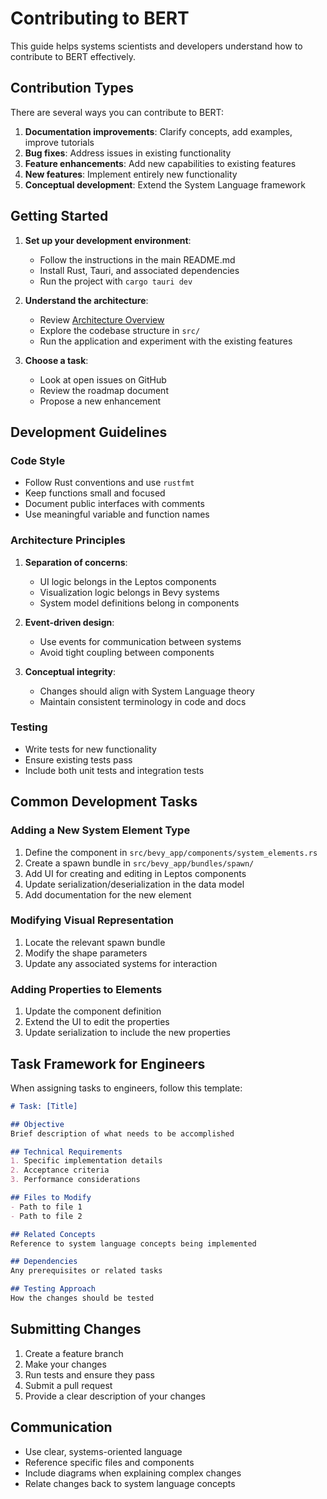 # Contributing to BERT

This guide helps systems scientists and developers understand how to contribute to BERT effectively.

## Contribution Types

There are several ways you can contribute to BERT:

1. **Documentation improvements**: Clarify concepts, add examples, improve tutorials
2. **Bug fixes**: Address issues in existing functionality
3. **Feature enhancements**: Add new capabilities to existing features
4. **New features**: Implement entirely new functionality
5. **Conceptual development**: Extend the System Language framework

## Getting Started

1. **Set up your development environment**:
   - Follow the instructions in the main README.md
   - Install Rust, Tauri, and associated dependencies
   - Run the project with `cargo tauri dev`

2. **Understand the architecture**:
   - Review [Architecture Overview](../architecture/overview.md)
   - Explore the codebase structure in `src/`
   - Run the application and experiment with the existing features

3. **Choose a task**:
   - Look at open issues on GitHub
   - Review the roadmap document
   - Propose a new enhancement

## Development Guidelines

### Code Style

- Follow Rust conventions and use `rustfmt`
- Keep functions small and focused
- Document public interfaces with comments
- Use meaningful variable and function names

### Architecture Principles

1. **Separation of concerns**:
   - UI logic belongs in the Leptos components
   - Visualization logic belongs in Bevy systems
   - System model definitions belong in components

2. **Event-driven design**:
   - Use events for communication between systems
   - Avoid tight coupling between components

3. **Conceptual integrity**:
   - Changes should align with System Language theory
   - Maintain consistent terminology in code and docs

### Testing

- Write tests for new functionality
- Ensure existing tests pass
- Include both unit tests and integration tests

## Common Development Tasks

### Adding a New System Element Type

1. Define the component in `src/bevy_app/components/system_elements.rs`
2. Create a spawn bundle in `src/bevy_app/bundles/spawn/`
3. Add UI for creating and editing in Leptos components
4. Update serialization/deserialization in the data model
5. Add documentation for the new element

### Modifying Visual Representation

1. Locate the relevant spawn bundle
2. Modify the shape parameters
3. Update any associated systems for interaction

### Adding Properties to Elements

1. Update the component definition
2. Extend the UI to edit the properties
3. Update serialization to include the new properties

## Task Framework for Engineers

When assigning tasks to engineers, follow this template:

```markdown
# Task: [Title]

## Objective
Brief description of what needs to be accomplished

## Technical Requirements
1. Specific implementation details
2. Acceptance criteria
3. Performance considerations

## Files to Modify
- Path to file 1
- Path to file 2

## Related Concepts
Reference to system language concepts being implemented

## Dependencies
Any prerequisites or related tasks

## Testing Approach
How the changes should be tested
```

## Submitting Changes

1. Create a feature branch
2. Make your changes
3. Run tests and ensure they pass
4. Submit a pull request
5. Provide a clear description of your changes

## Communication

- Use clear, systems-oriented language
- Reference specific files and components
- Include diagrams when explaining complex changes
- Relate changes back to system language concepts
